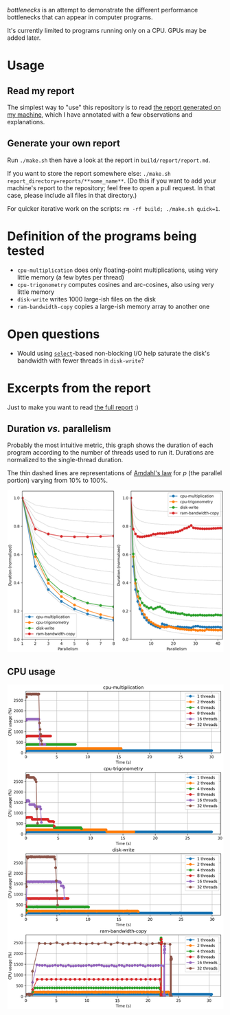 <!-- Copyright 2022 Vincent Jacques -->

*bottlenecks* is an attempt to demonstrate the different performance bottlenecks that can appear in computer programs.

It's currently limited to programs running only on a CPU.
GPUs may be added later.

Usage
=====

Read my report
--------------

The simplest way to "use" this repository is to read [the report generated on my machine](reports/jacquev6-sam/report.md), which I have annotated with a few observations and explanations.

Generate your own report
------------------------

Run `./make.sh` then have a look at the report in `build/report/report.md`.

If you want to store the report somewhere else: `./make.sh report_directory=reports/**some_name**`. (Do this if you want to add your machine's report to the repository; feel free to open a pull request. In that case, please include all files in that directory.)

For quicker iterative work on the scripts: `rm -rf build; ./make.sh quick=1`.

Definition of the programs being tested
=======================================

- `cpu-multiplication` does only floating-point multiplications, using very little memory (a few bytes per thread)
- `cpu-trigonometry` computes cosines and arc-cosines, also using very little memory
- `disk-write` writes 1000 large-ish files on the disk
- `ram-bandwidth-copy` copies a large-ish memory array to another one

Open questions
==============

- Would using [`select`](https://linux.die.net/man/2/select)-based non-blocking I/O help saturate the disk's bandwidth with fewer threads in `disk-write`?

Excerpts from the report
========================

Just to make you want to read [the full report](reports/jacquev6-sam/report.md) :)

## Duration *vs.* parallelism

Probably the most intuitive metric, this graph shows the duration of each program according to the number of threads used to run it.
Durations are normalized to the single-thread duration.

The thin dashed lines are representations of [Amdahl's law](https://en.wikipedia.org/wiki/Amdahl%27s_law) for $p$ (the parallel portion) varying from 10% to 100%.

![Duration vs. parallelism](reports/jacquev6-sam/duration-vs-parallelism.png)

## CPU usage

![CPU usage](reports/jacquev6-sam/instant-cpu-usage.png)
